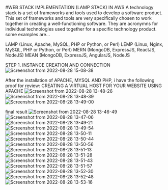 
#WEB STACK IMPLEMENTATION (LAMP STACK) IN AWS
A technology stack is a set of frameworks and tools used to develop a software product. This set of frameworks and tools are very specifically chosen to work together in creating a well-functioning software. They are acronymns for individual technologies used together for a specific technology product. some examples are…

LAMP (Linux, Apache, MySQL, PHP or Python, or Perl)
LEMP (Linux, Nginx, MySQL, PHP or Python, or Perl)
MERN (MongoDB, ExpressJS, ReactJS, NodeJS)
MEAN (MongoDB, ExpressJS, AngularJS, NodeJS

STEP 1. INSTANCE CREATION AND CONNECTION
![Screenshot from 2022-08-28 15-08-38](https://user-images.githubusercontent.com/110517150/188636550-7e94a85b-f0da-47f8-a660-3efb5a28ac23.png)

After the installation of APACHE, MYSQL AND PHP, i have the following proof for review:
CREATING A VIRTUAL HOST FOR YOUR WEBSITE USING APACHE
![Screenshot from 2022-08-28 13-48-26](https://user-images.githubusercontent.com/110517150/188636864-59424584-ea5b-4b5c-b926-d95a92f71ec1.png)
![Screenshot from 2022-08-28 13-48-39](https://user-images.githubusercontent.com/110517150/188636878-6dc53d63-9726-4a4e-b928-6e11cbaee5e5.png)
![Screenshot from 2022-08-28 13-49-00](https://user-images.githubusercontent.com/110517150/188636886-882a8eaa-2485-4392-9d7f-d2d690507b67.png)

final result 
![Screenshot from 2022-08-28 13-46-49](https://user-images.githubusercontent.com/110517150/188637334-c848fd12-2c48-47a3-a71f-dea6c9bdbf98.png)
![Screenshot from 2022-08-28 13-47-06](https://user-images.githubusercontent.com/110517150/188637340-c36ad949-8986-4d9c-aa58-1c3fa19e1429.png)
![Screenshot from 2022-08-28 13-49-21](https://user-images.githubusercontent.com/110517150/188637343-87f93702-7b75-4279-8bc9-c2873c26547c.png)
![Screenshot from 2022-08-28 13-49-54](https://user-images.githubusercontent.com/110517150/188637348-531f2b5e-06f9-45c3-b4ef-d1ff9ad6b90e.png)
![Screenshot from 2022-08-28 13-50-11](https://user-images.githubusercontent.com/110517150/188637351-a75804e2-69c1-4db5-811e-2ea80627a717.png)
![Screenshot from 2022-08-28 13-50-44](https://user-images.githubusercontent.com/110517150/188637354-accfa077-2e8e-4ecf-b174-b6a37a9da478.png)
![Screenshot from 2022-08-28 13-50-56](https://user-images.githubusercontent.com/110517150/188637357-9791e835-e13e-4c87-a76c-5787a6aeca3d.png)
![Screenshot from 2022-08-28 13-51-13](https://user-images.githubusercontent.com/110517150/188637362-b33dc60d-69fd-4c3e-af45-0ad9bacc87f8.png)
![Screenshot from 2022-08-28 13-51-28](https://user-images.githubusercontent.com/110517150/188637368-b7ebfeb4-e200-4201-a4d9-f56e9d268465.png)
![Screenshot from 2022-08-28 13-51-43](https://user-images.githubusercontent.com/110517150/188637372-666c6b6c-5872-46c4-8b98-50429f8a892d.png)
![Screenshot from 2022-08-28 13-51-57](https://user-images.githubusercontent.com/110517150/188637373-f017d7c9-27bb-424f-8aa4-720078a9b931.png)
![Screenshot from 2022-08-28 13-52-30](https://user-images.githubusercontent.com/110517150/188637378-1c346151-b696-4c5b-a97b-2869f16469a6.png)
![Screenshot from 2022-08-28 13-52-48](https://user-images.githubusercontent.com/110517150/188637380-71f5a5ee-7bf0-4a07-a8f5-6c07228f70bf.png)
![Screenshot from 2022-08-28 13-53-16](https://user-images.githubusercontent.com/110517150/188637385-a9239f04-1a7a-4789-85c3-8c4683cc0244.png)
